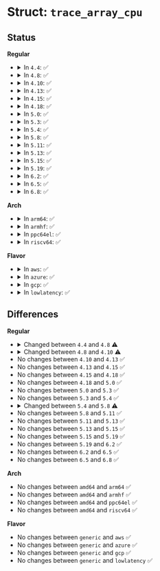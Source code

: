 # Struct: <code>trace_array_cpu</code>

## Status
<b>Regular</b>
<ul>
<li>
<details>
<summary>In <code>4.4</code>: ✅</summary>

```c
struct trace_array_cpu {
    atomic_t disabled;
    void *buffer_page;
    long unsigned int entries;
    long unsigned int saved_latency;
    long unsigned int critical_start;
    long unsigned int critical_end;
    long unsigned int critical_sequence;
    long unsigned int nice;
    long unsigned int policy;
    long unsigned int rt_priority;
    long unsigned int skipped_entries;
    cycle_t preempt_timestamp;
    pid_t pid;
    kuid_t uid;
    char comm[16];
    bool ignore_pid;
};
```
</details>
</li>
<li>
<details>
<summary>In <code>4.8</code>: ✅</summary>

```c
struct trace_array_cpu {
    atomic_t disabled;
    void *buffer_page;
    long unsigned int entries;
    long unsigned int saved_latency;
    long unsigned int critical_start;
    long unsigned int critical_end;
    long unsigned int critical_sequence;
    long unsigned int nice;
    long unsigned int policy;
    long unsigned int rt_priority;
    long unsigned int skipped_entries;
    cycle_t preempt_timestamp;
    pid_t pid;
    kuid_t uid;
    char comm[16];
    bool ignore_pid;
    bool ftrace_ignore_pid;
};
```
</details>
</li>
<li>
<details>
<summary>In <code>4.10</code>: ✅</summary>

```c
struct trace_array_cpu {
    atomic_t disabled;
    void *buffer_page;
    long unsigned int entries;
    long unsigned int saved_latency;
    long unsigned int critical_start;
    long unsigned int critical_end;
    long unsigned int critical_sequence;
    long unsigned int nice;
    long unsigned int policy;
    long unsigned int rt_priority;
    long unsigned int skipped_entries;
    u64 preempt_timestamp;
    pid_t pid;
    kuid_t uid;
    char comm[16];
    bool ignore_pid;
    bool ftrace_ignore_pid;
};
```
</details>
</li>
<li>
<details>
<summary>In <code>4.13</code>: ✅</summary>

```c
struct trace_array_cpu {
    atomic_t disabled;
    void *buffer_page;
    long unsigned int entries;
    long unsigned int saved_latency;
    long unsigned int critical_start;
    long unsigned int critical_end;
    long unsigned int critical_sequence;
    long unsigned int nice;
    long unsigned int policy;
    long unsigned int rt_priority;
    long unsigned int skipped_entries;
    u64 preempt_timestamp;
    pid_t pid;
    kuid_t uid;
    char comm[16];
    bool ignore_pid;
    bool ftrace_ignore_pid;
};
```
</details>
</li>
<li>
<details>
<summary>In <code>4.15</code>: ✅</summary>

```c
struct trace_array_cpu {
    atomic_t disabled;
    void *buffer_page;
    long unsigned int entries;
    long unsigned int saved_latency;
    long unsigned int critical_start;
    long unsigned int critical_end;
    long unsigned int critical_sequence;
    long unsigned int nice;
    long unsigned int policy;
    long unsigned int rt_priority;
    long unsigned int skipped_entries;
    u64 preempt_timestamp;
    pid_t pid;
    kuid_t uid;
    char comm[16];
    bool ignore_pid;
    bool ftrace_ignore_pid;
};
```
</details>
</li>
<li>
<details>
<summary>In <code>4.18</code>: ✅</summary>

```c
struct trace_array_cpu {
    atomic_t disabled;
    void *buffer_page;
    long unsigned int entries;
    long unsigned int saved_latency;
    long unsigned int critical_start;
    long unsigned int critical_end;
    long unsigned int critical_sequence;
    long unsigned int nice;
    long unsigned int policy;
    long unsigned int rt_priority;
    long unsigned int skipped_entries;
    u64 preempt_timestamp;
    pid_t pid;
    kuid_t uid;
    char comm[16];
    bool ignore_pid;
    bool ftrace_ignore_pid;
};
```
</details>
</li>
<li>
<details>
<summary>In <code>5.0</code>: ✅</summary>

```c
struct trace_array_cpu {
    atomic_t disabled;
    void *buffer_page;
    long unsigned int entries;
    long unsigned int saved_latency;
    long unsigned int critical_start;
    long unsigned int critical_end;
    long unsigned int critical_sequence;
    long unsigned int nice;
    long unsigned int policy;
    long unsigned int rt_priority;
    long unsigned int skipped_entries;
    u64 preempt_timestamp;
    pid_t pid;
    kuid_t uid;
    char comm[16];
    bool ignore_pid;
    bool ftrace_ignore_pid;
};
```
</details>
</li>
<li>
<details>
<summary>In <code>5.3</code>: ✅</summary>

```c
struct trace_array_cpu {
    atomic_t disabled;
    void *buffer_page;
    long unsigned int entries;
    long unsigned int saved_latency;
    long unsigned int critical_start;
    long unsigned int critical_end;
    long unsigned int critical_sequence;
    long unsigned int nice;
    long unsigned int policy;
    long unsigned int rt_priority;
    long unsigned int skipped_entries;
    u64 preempt_timestamp;
    pid_t pid;
    kuid_t uid;
    char comm[16];
    bool ignore_pid;
    bool ftrace_ignore_pid;
};
```
</details>
</li>
<li>
<details>
<summary>In <code>5.4</code>: ✅</summary>

```c
struct trace_array_cpu {
    atomic_t disabled;
    void *buffer_page;
    long unsigned int entries;
    long unsigned int saved_latency;
    long unsigned int critical_start;
    long unsigned int critical_end;
    long unsigned int critical_sequence;
    long unsigned int nice;
    long unsigned int policy;
    long unsigned int rt_priority;
    long unsigned int skipped_entries;
    u64 preempt_timestamp;
    pid_t pid;
    kuid_t uid;
    char comm[16];
    bool ignore_pid;
    bool ftrace_ignore_pid;
};
```
</details>
</li>
<li>
<details>
<summary>In <code>5.8</code>: ✅</summary>

```c
struct trace_array_cpu {
    atomic_t disabled;
    void *buffer_page;
    long unsigned int entries;
    long unsigned int saved_latency;
    long unsigned int critical_start;
    long unsigned int critical_end;
    long unsigned int critical_sequence;
    long unsigned int nice;
    long unsigned int policy;
    long unsigned int rt_priority;
    long unsigned int skipped_entries;
    u64 preempt_timestamp;
    pid_t pid;
    kuid_t uid;
    char comm[16];
    int ftrace_ignore_pid;
    bool ignore_pid;
};
```
</details>
</li>
<li>
<details>
<summary>In <code>5.11</code>: ✅</summary>

```c
struct trace_array_cpu {
    atomic_t disabled;
    void *buffer_page;
    long unsigned int entries;
    long unsigned int saved_latency;
    long unsigned int critical_start;
    long unsigned int critical_end;
    long unsigned int critical_sequence;
    long unsigned int nice;
    long unsigned int policy;
    long unsigned int rt_priority;
    long unsigned int skipped_entries;
    u64 preempt_timestamp;
    pid_t pid;
    kuid_t uid;
    char comm[16];
    int ftrace_ignore_pid;
    bool ignore_pid;
};
```
</details>
</li>
<li>
<details>
<summary>In <code>5.13</code>: ✅</summary>

```c
struct trace_array_cpu {
    atomic_t disabled;
    void *buffer_page;
    long unsigned int entries;
    long unsigned int saved_latency;
    long unsigned int critical_start;
    long unsigned int critical_end;
    long unsigned int critical_sequence;
    long unsigned int nice;
    long unsigned int policy;
    long unsigned int rt_priority;
    long unsigned int skipped_entries;
    u64 preempt_timestamp;
    pid_t pid;
    kuid_t uid;
    char comm[16];
    int ftrace_ignore_pid;
    bool ignore_pid;
};
```
</details>
</li>
<li>
<details>
<summary>In <code>5.15</code>: ✅</summary>

```c
struct trace_array_cpu {
    atomic_t disabled;
    void *buffer_page;
    long unsigned int entries;
    long unsigned int saved_latency;
    long unsigned int critical_start;
    long unsigned int critical_end;
    long unsigned int critical_sequence;
    long unsigned int nice;
    long unsigned int policy;
    long unsigned int rt_priority;
    long unsigned int skipped_entries;
    u64 preempt_timestamp;
    pid_t pid;
    kuid_t uid;
    char comm[16];
    int ftrace_ignore_pid;
    bool ignore_pid;
};
```
</details>
</li>
<li>
<details>
<summary>In <code>5.19</code>: ✅</summary>

```c
struct trace_array_cpu {
    atomic_t disabled;
    void *buffer_page;
    long unsigned int entries;
    long unsigned int saved_latency;
    long unsigned int critical_start;
    long unsigned int critical_end;
    long unsigned int critical_sequence;
    long unsigned int nice;
    long unsigned int policy;
    long unsigned int rt_priority;
    long unsigned int skipped_entries;
    u64 preempt_timestamp;
    pid_t pid;
    kuid_t uid;
    char comm[16];
    int ftrace_ignore_pid;
    bool ignore_pid;
};
```
</details>
</li>
<li>
<details>
<summary>In <code>6.2</code>: ✅</summary>

```c
struct trace_array_cpu {
    atomic_t disabled;
    void *buffer_page;
    long unsigned int entries;
    long unsigned int saved_latency;
    long unsigned int critical_start;
    long unsigned int critical_end;
    long unsigned int critical_sequence;
    long unsigned int nice;
    long unsigned int policy;
    long unsigned int rt_priority;
    long unsigned int skipped_entries;
    u64 preempt_timestamp;
    pid_t pid;
    kuid_t uid;
    char comm[16];
    int ftrace_ignore_pid;
    bool ignore_pid;
};
```
</details>
</li>
<li>
<details>
<summary>In <code>6.5</code>: ✅</summary>

```c
struct trace_array_cpu {
    atomic_t disabled;
    void *buffer_page;
    long unsigned int entries;
    long unsigned int saved_latency;
    long unsigned int critical_start;
    long unsigned int critical_end;
    long unsigned int critical_sequence;
    long unsigned int nice;
    long unsigned int policy;
    long unsigned int rt_priority;
    long unsigned int skipped_entries;
    u64 preempt_timestamp;
    pid_t pid;
    kuid_t uid;
    char comm[16];
    int ftrace_ignore_pid;
    bool ignore_pid;
};
```
</details>
</li>
<li>
<details>
<summary>In <code>6.8</code>: ✅</summary>

```c
struct trace_array_cpu {
    atomic_t disabled;
    void *buffer_page;
    long unsigned int entries;
    long unsigned int saved_latency;
    long unsigned int critical_start;
    long unsigned int critical_end;
    long unsigned int critical_sequence;
    long unsigned int nice;
    long unsigned int policy;
    long unsigned int rt_priority;
    long unsigned int skipped_entries;
    u64 preempt_timestamp;
    pid_t pid;
    kuid_t uid;
    char comm[16];
    int ftrace_ignore_pid;
    bool ignore_pid;
};
```
</details>
</li>
</ul>
<b>Arch</b>
<ul>
<li>
<details>
<summary>In <code>arm64</code>: ✅</summary>

```c
struct trace_array_cpu {
    atomic_t disabled;
    void *buffer_page;
    long unsigned int entries;
    long unsigned int saved_latency;
    long unsigned int critical_start;
    long unsigned int critical_end;
    long unsigned int critical_sequence;
    long unsigned int nice;
    long unsigned int policy;
    long unsigned int rt_priority;
    long unsigned int skipped_entries;
    u64 preempt_timestamp;
    pid_t pid;
    kuid_t uid;
    char comm[16];
    bool ignore_pid;
    bool ftrace_ignore_pid;
};
```
</details>
</li>
<li>
<details>
<summary>In <code>armhf</code>: ✅</summary>

```c
struct trace_array_cpu {
    atomic_t disabled;
    void *buffer_page;
    long unsigned int entries;
    long unsigned int saved_latency;
    long unsigned int critical_start;
    long unsigned int critical_end;
    long unsigned int critical_sequence;
    long unsigned int nice;
    long unsigned int policy;
    long unsigned int rt_priority;
    long unsigned int skipped_entries;
    u64 preempt_timestamp;
    pid_t pid;
    kuid_t uid;
    char comm[16];
    bool ignore_pid;
    bool ftrace_ignore_pid;
};
```
</details>
</li>
<li>
<details>
<summary>In <code>ppc64el</code>: ✅</summary>

```c
struct trace_array_cpu {
    atomic_t disabled;
    void *buffer_page;
    long unsigned int entries;
    long unsigned int saved_latency;
    long unsigned int critical_start;
    long unsigned int critical_end;
    long unsigned int critical_sequence;
    long unsigned int nice;
    long unsigned int policy;
    long unsigned int rt_priority;
    long unsigned int skipped_entries;
    u64 preempt_timestamp;
    pid_t pid;
    kuid_t uid;
    char comm[16];
    bool ignore_pid;
    bool ftrace_ignore_pid;
};
```
</details>
</li>
<li>
<details>
<summary>In <code>riscv64</code>: ✅</summary>

```c
struct trace_array_cpu {
    atomic_t disabled;
    void *buffer_page;
    long unsigned int entries;
    long unsigned int saved_latency;
    long unsigned int critical_start;
    long unsigned int critical_end;
    long unsigned int critical_sequence;
    long unsigned int nice;
    long unsigned int policy;
    long unsigned int rt_priority;
    long unsigned int skipped_entries;
    u64 preempt_timestamp;
    pid_t pid;
    kuid_t uid;
    char comm[16];
    bool ignore_pid;
    bool ftrace_ignore_pid;
};
```
</details>
</li>
</ul>
<b>Flavor</b>
<ul>
<li>
<details>
<summary>In <code>aws</code>: ✅</summary>

```c
struct trace_array_cpu {
    atomic_t disabled;
    void *buffer_page;
    long unsigned int entries;
    long unsigned int saved_latency;
    long unsigned int critical_start;
    long unsigned int critical_end;
    long unsigned int critical_sequence;
    long unsigned int nice;
    long unsigned int policy;
    long unsigned int rt_priority;
    long unsigned int skipped_entries;
    u64 preempt_timestamp;
    pid_t pid;
    kuid_t uid;
    char comm[16];
    bool ignore_pid;
    bool ftrace_ignore_pid;
};
```
</details>
</li>
<li>
<details>
<summary>In <code>azure</code>: ✅</summary>

```c
struct trace_array_cpu {
    atomic_t disabled;
    void *buffer_page;
    long unsigned int entries;
    long unsigned int saved_latency;
    long unsigned int critical_start;
    long unsigned int critical_end;
    long unsigned int critical_sequence;
    long unsigned int nice;
    long unsigned int policy;
    long unsigned int rt_priority;
    long unsigned int skipped_entries;
    u64 preempt_timestamp;
    pid_t pid;
    kuid_t uid;
    char comm[16];
    bool ignore_pid;
    bool ftrace_ignore_pid;
};
```
</details>
</li>
<li>
<details>
<summary>In <code>gcp</code>: ✅</summary>

```c
struct trace_array_cpu {
    atomic_t disabled;
    void *buffer_page;
    long unsigned int entries;
    long unsigned int saved_latency;
    long unsigned int critical_start;
    long unsigned int critical_end;
    long unsigned int critical_sequence;
    long unsigned int nice;
    long unsigned int policy;
    long unsigned int rt_priority;
    long unsigned int skipped_entries;
    u64 preempt_timestamp;
    pid_t pid;
    kuid_t uid;
    char comm[16];
    bool ignore_pid;
    bool ftrace_ignore_pid;
};
```
</details>
</li>
<li>
<details>
<summary>In <code>lowlatency</code>: ✅</summary>

```c
struct trace_array_cpu {
    atomic_t disabled;
    void *buffer_page;
    long unsigned int entries;
    long unsigned int saved_latency;
    long unsigned int critical_start;
    long unsigned int critical_end;
    long unsigned int critical_sequence;
    long unsigned int nice;
    long unsigned int policy;
    long unsigned int rt_priority;
    long unsigned int skipped_entries;
    u64 preempt_timestamp;
    pid_t pid;
    kuid_t uid;
    char comm[16];
    bool ignore_pid;
    bool ftrace_ignore_pid;
};
```
</details>
</li>
</ul>

## Differences
<b>Regular</b>
<ul>
<li>
<details>
<summary>Changed between <code>4.4</code> and <code>4.8</code> ⚠️</summary>
<ul>
<li>
<b>Field added. </b>
<code>bool ftrace_ignore_pid</code>
</li>
</ul>
</details>
</li>
<li>
<details>
<summary>Changed between <code>4.8</code> and <code>4.10</code> ⚠️</summary>
<ul>
<li>
<b>Field type changed. </b>
<code>cycle_t preempt_timestamp</code> ➡️ <code>u64 preempt_timestamp</code>
</li>
</ul>
</details>
</li>
<li>
No changes between <code>4.10</code> and <code>4.13</code> ✅
</li>
<li>
No changes between <code>4.13</code> and <code>4.15</code> ✅
</li>
<li>
No changes between <code>4.15</code> and <code>4.18</code> ✅
</li>
<li>
No changes between <code>4.18</code> and <code>5.0</code> ✅
</li>
<li>
No changes between <code>5.0</code> and <code>5.3</code> ✅
</li>
<li>
No changes between <code>5.3</code> and <code>5.4</code> ✅
</li>
<li>
<details>
<summary>Changed between <code>5.4</code> and <code>5.8</code> ⚠️</summary>
<ul>
<li>
<b>Field type changed. </b>
<code>bool ftrace_ignore_pid</code> ➡️ <code>int ftrace_ignore_pid</code>
</li>
</ul>
</details>
</li>
<li>
No changes between <code>5.8</code> and <code>5.11</code> ✅
</li>
<li>
No changes between <code>5.11</code> and <code>5.13</code> ✅
</li>
<li>
No changes between <code>5.13</code> and <code>5.15</code> ✅
</li>
<li>
No changes between <code>5.15</code> and <code>5.19</code> ✅
</li>
<li>
No changes between <code>5.19</code> and <code>6.2</code> ✅
</li>
<li>
No changes between <code>6.2</code> and <code>6.5</code> ✅
</li>
<li>
No changes between <code>6.5</code> and <code>6.8</code> ✅
</li>
</ul>
<b>Arch</b>
<ul>
<li>
No changes between <code>amd64</code> and <code>arm64</code> ✅
</li>
<li>
No changes between <code>amd64</code> and <code>armhf</code> ✅
</li>
<li>
No changes between <code>amd64</code> and <code>ppc64el</code> ✅
</li>
<li>
No changes between <code>amd64</code> and <code>riscv64</code> ✅
</li>
</ul>
<b>Flavor</b>
<ul>
<li>
No changes between <code>generic</code> and <code>aws</code> ✅
</li>
<li>
No changes between <code>generic</code> and <code>azure</code> ✅
</li>
<li>
No changes between <code>generic</code> and <code>gcp</code> ✅
</li>
<li>
No changes between <code>generic</code> and <code>lowlatency</code> ✅
</li>
</ul>
